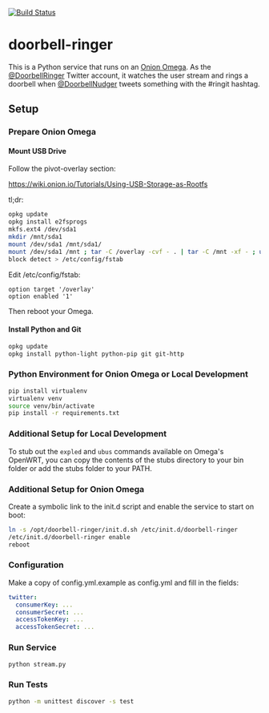 [![Build Status](https://travis-ci.org/atesgoral/doorbell-ringer.svg?branch=master)](https://travis-ci.org/atesgoral/doorbell-ringer)

# doorbell-ringer
This is a Python service that runs on an [Onion Omega](https://onion.io/omega). As the [@DoorbellRinger](https://twitter.com/DoorbellRinger) Twitter account, it watches the user stream and rings a doorbell when [@DoorbellNudger](https://twitter.com/DoorbellNudger) tweets something with the #ringit hashtag.

## Setup

### Prepare Onion Omega

#### Mount USB Drive

Follow the pivot-overlay section:

https://wiki.onion.io/Tutorials/Using-USB-Storage-as-Rootfs

tl;dr:

```sh
opkg update
opkg install e2fsprogs
mkfs.ext4 /dev/sda1
mkdir /mnt/sda1
mount /dev/sda1 /mnt/sda1/
mount /dev/sda1 /mnt ; tar -C /overlay -cvf - . | tar -C /mnt -xf - ; umount /mnt
block detect > /etc/config/fstab
```
Edit /etc/config/fstab:

```
option target '/overlay'
option enabled '1'
```

Then reboot your Omega.

#### Install Python and Git

```sh
opkg update
opkg install python-light python-pip git git-http
```

### Python Environment for Onion Omega or Local Development

```sh
pip install virtualenv
virtualenv venv
source venv/bin/activate
pip install -r requirements.txt
```

### Additional Setup for Local Development

To stub out the `expled` and `ubus` commands available on Omega's OpenWRT, you can copy the contents of the stubs directory to your bin folder or add the stubs folder to your PATH.

### Additional Setup for Onion Omega

Create a symbolic link to the init.d script and enable the service to start on boot:

```sh
ln -s /opt/doorbell-ringer/init.d.sh /etc/init.d/doorbell-ringer
/etc/init.d/doorbell-ringer enable
reboot
```
### Configuration

Make a copy of config.yml.example as config.yml and fill in the fields:

```yml
twitter:
  consumerKey: ...
  consumerSecret: ...
  accessTokenKey: ...
  accessTokenSecret: ...
```

### Run Service

```sh
python stream.py
```

### Run Tests

```sh
python -m unittest discover -s test
```
